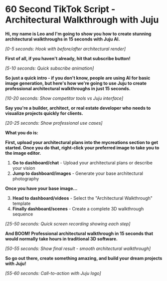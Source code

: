 
# 60 Second TikTok Script - Architectural Walkthrough with Juju

**Hi, my name is Leo and I'm going to show you how to create stunning architectural walkthroughs in 15 seconds with Juju AI.**

*[0-5 seconds: Hook with before/after architectural render]*

**First of all, if you haven't already, hit that subscribe button!**

*[5-10 seconds: Quick subscribe animation]*

**So just a quick intro - if you don't know, people are using AI for basic image generation, but here's how we're going to use Juju to create professional architectural walkthroughs in just 15 seconds.**

*[10-20 seconds: Show competitor tools vs Juju interface]*

**Say you're a builder, architect, or real estate developer who needs to visualize projects quickly for clients.**

*[20-25 seconds: Show professional use cases]*

**What you do is:**

**First, upload your architectural plans into the mycreations section to get started. Once you do that, right-click your preferred image to take you to the image editor.**

1. **Go to dashboard/chat** - Upload your architectural plans or describe your vision
2. **Jump to dashboard/images** - Generate your base architectural photography  

**Once you have your base image...**

3. **Head to dashboard/videos** - Select the "Architectural Walkthrough" template
4. **Finally dashboard/scenes** - Create a complete 3D walkthrough sequence

*[25-50 seconds: Quick screen recording showing each step]*

**And BOOM! Professional architectural walkthrough in 15 seconds that would normally take hours in traditional 3D software.**

*[50-55 seconds: Show final result - smooth architectural walkthrough]*

**So go out there, create something amazing, and build your dream projects with Juju!**

*[55-60 seconds: Call-to-action with Juju logo]*
